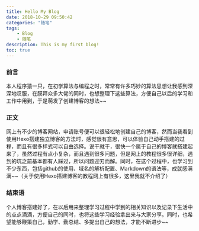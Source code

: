 ```yaml
---
title: Hello My Blog
date: 2018-10-29 09:50:42
categories: "随笔"
tags:
    - Blog
    - 随笔
description: This is my first blog!
toc: true
---
```


### 前言

本人程序猿一只，在初学算法与编程之时，常常有许多巧妙的算法思想让我感到深深地叹服，在膜拜众多大佬的同时，也想整理下这些算法，方便自己以后的学习和工作中用到，于是萌发了创建博客的想法~~<!--more-->

### 正文

网上有不少的博客网站，申请账号便可以很轻松地创建自己的博客，然而当我看到使用Hexo搭建独立博客的方法时，感觉很有意思，可以体验自己动手搭建的过程，而且有很多样式可以自由选择。说干就干，很快一个属于自己的博客就搭建起来了，虽然过程有点小复杂，而且遇到很多问题，但是网上的教程很多很详细，遇到的坑之前基本都有人踩过，所以问题迎刃而解。同时，在这个过程中，也学习到不少东西，包括github的使用、域名的解析配置、Markdown的语法等，成就感满满~~（关于使用Hexo搭建博客的教程网上有很多，这里我就不介绍了）

### 结束语

个人博客搭建好了，在以后用来整理学习过程中学到的相关知识以及记录下生活中的点点滴滴，方便自己的同时，也将这些学习经验拿出来与大家分享。同时，也希望能够鞭策自己，勤学、勤总结、多提出自己的想法，才能不断进步~~

​	